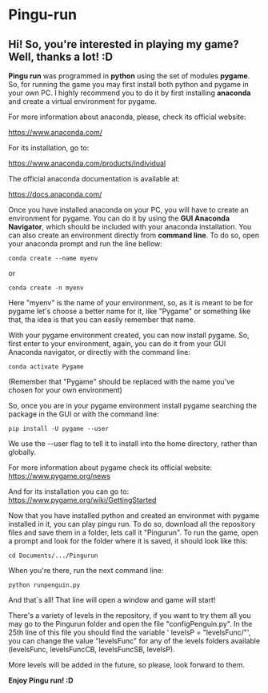 # Pingu-run
## Hi! So, you're interested in playing my game? Well, thanks a lot! :D

**Pingu run** was programmed in **python** using the set of modules **pygame**.
So, for running the game you may first install both python and pygame in your own PC. 
I highly recommend you to do it by first installing **anaconda** and create a virtual environment for pygame. 

For more information about anaconda, please, check its official website:

https://www.anaconda.com/

For its installation, go to:

https://www.anaconda.com/products/individual

The official anaconda documentation is available at:

https://docs.anaconda.com/

Once you have installed anaconda on your PC, you will have to create an environment for pygame.
You can do it by using the **GUI Anaconda Navigator**, which should be included with your anaconda
installation. You can also create an environment directly from **command line**. To do so, open your anaconda
prompt and run the line bellow:

`conda create --name myenv`

or

`conda create -n myenv`

Here "myenv" is the name of your environment, so, as it is meant to be for pygame let's choose a better
name for it, like "Pygame" or something like that, tha idea is that you can easily remember that name.

With your pygame environment created, you can now install pygame. So, first enter to your environment, 
again, you can do it from your GUI Anaconda navigator, or directly with the command line:

`conda activate Pygame`

(Remember that "Pygame" should be replaced with the name you've chosen for your own environment)

So, once you are in your pygame environment install pygame searching the package in the GUI or with the command
line:

`pip install -U pygame --user`

We use the --user flag to tell it to install into the home directory, rather than globally.

For more information about pygame check its official website:
https://www.pygame.org/news

And for its installation you can go to:
https://www.pygame.org/wiki/GettingStarted

Now that you have installed python and created an environmet with pygame installed in it, you can play pingu run.
To do so, download all the repository files and save them in a folder, lets call it "Pingurun".
To run the game, open a prompt and look for the folder where it is saved, it should look like this:

`cd Documents/.../Pingurun`

When you're there, run the next command line:

`python runpenguin.py`

And that´s all! That line will open a window and game will start!

There's a variety of levels in the repository, if you want to try them all you may go to the Pingurun folder and open the file "configPenguin.py".
In the 25th line of this file you should find the variable ' levelsP = "levelsFunc/"', you can change the value "levelsFunc" for any of the levels folders
available (levelsFunc, levelsFuncCB, levelsFuncSB, levelsP).

More levels will be added in the future, so please, look forward to them.

**Enjoy Pingu run! :D**
